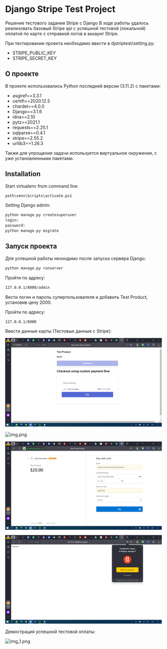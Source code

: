 # Django Stripe Test Project

Решение тестового задания Stripe с Django
В ходе работы удалось реализовать базовый Stripe api с успешной тестовой (локальной) оплатой по карте с отправкой логов 
в аккаунт Stripe.

При тестировании проекта необходимо ввести в djstriptest/setting.py:
- STRIPE_PUBLIC_KEY
- STRIPE_SECRET_KEY


## О проекте

В проекте использовались Python последней версии (3.11.2) с пакетами:

 - asgiref==3.3.1
 - certifi==2020.12.5
 - chardet==4.0.0
 - Django==3.1.6
 - idna==2.10
 - pytz==2021.1
 - requests==2.25.1
 - sqlparse==0.4.1
 - stripe==2.55.2
 - urllib3==1.26.3

Также для упрощения задачи используется виртуальное окружения, с уже установленными пакетами.

## Installation

Start virtualenv from command line:

```sh
path\venv\Scripts\activate.ps1
```
Setting Django admin:
```sh
python manage.py createsuperuser
login:
password:
python manage.py migrate
```



## Запуск проекта

Для успешной работы неоходимо после запуска сервера Django:

```sh
python manage.py runserver
```

Пройти по адресу:
```sh
127.0.0.1/8000/admin
```
Вести логин и пароль суперпользователя и добавить Test Product, установив цену 2000.

Пройти по адресу:
```sh
127.0.0.1/8000
```

Ввести данные карты (Тестовые данные с Stripe):

![card_1.png](readme_view%2Fcard_1.png)

![img.png](img.png)

![card_3.png](readme_view%2Fcard_3.png)

![success.png](readme_view%2Fsuccess.png)


Демострация успешной тестовой оплаты:

![img_1.png](img_1.png)